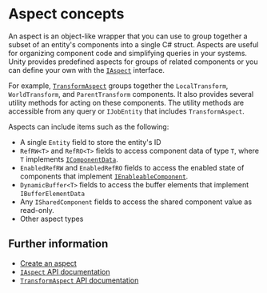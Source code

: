 # Aspect concepts

An aspect is an object-like wrapper that you can use to group together a subset of an entity's components into a single C# struct. Aspects are useful for organizing component code and simplifying queries in your systems. Unity provides predefined aspects for groups of related components or you can define your own with the [`IAspect`](xref:Unity.Entities.IAspect) interface.

For example, [`TransformAspect`](xref:Unity.Transforms.TransformAspect) groups together the `LocalTransform`, `WorldTransform`, and `ParentTransform` components. It also provides several utility methods for acting on these components. The utility methods are accessible from any query or `IJobEntity` that includes `TransformAspect`. 

Aspects can include items such as the following:

* A single `Entity` field to store the entity's ID
* `RefRW<T>` and `RefRO<T>` fields to access component data of type `T`, where `T` implements [`IComponentData`](xref:Unity.Entities.IComponentData).
* `EnabledRefRW` and `EnabledRefRO` fields to access the enabled state of components that implement [`IEnableableComponent`](xref:Unity.Entities.IEnableableComponent).
* `DynamicBuffer<T>` fields to access the buffer elements that implement `IBufferElementData`
* Any `ISharedComponent` fields to access the shared component value as read-only.
* Other aspect types

## Further information

* [Create an aspect](aspects-create.md)
* [`IAspect` API documentation](xref:Unity.Entities.IAspect)
* [`TransformAspect` API documentation](xref:Unity.Transforms.TransformAspect)